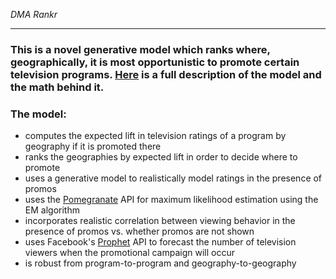 *DMA Rankr*

---

### This is a novel generative model which ranks where, geographically, it is most opportunistic to promote certain television programs.  [Here](https://github.com/dsrub/A-Generative-Model-for-Promo-Placing-for-TV-Shows-/blob/master/Notesv2.pdf) is a full description of the model and the math behind it.

### The model:

- computes the expected lift in television ratings of a program by geography if it is promoted there
- ranks the geographies by expected lift in order to decide where to promote
- uses a generative model to realistically model ratings in the presence of promos
- uses the [Pomegranate](https://pomegranate.readthedocs.io/en/latest/) API for maximum likelihood estimation using the EM algorithm
- incorporates realistic correlation between viewing behavior in the presence of promos vs. whether promos are not shown
- uses Facebook's [Prophet](https://facebook.github.io/prophet/docs/quick_start.html) API to forecast the number of television viewers when the promotional campaign will occur
- is robust from program-to-program and geography-to-geography

